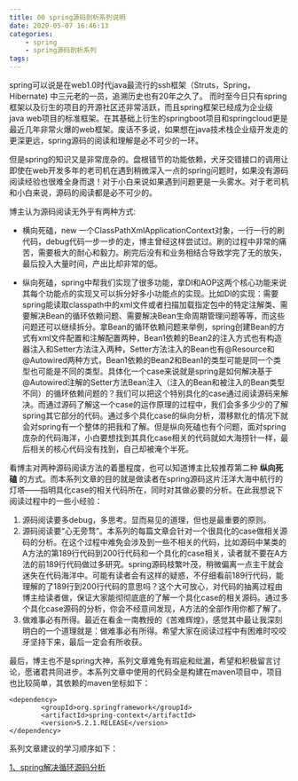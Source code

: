 ```yaml
---
title: 00 spring源码剖析系列说明
date: 2020-05-07 16:46:13
categories:
    - spring
    - spring源码剖析系列
tags:
---
```


spring可以说是在web1.0时代java最流行的ssh框架（Struts，Spring，Hibernate) 中三元老的一员，追溯历史也有20年之久了。
而时至今日只有spring框架以及衍生的项目的开源社区还非常活跃，而且spring框架已经成为企业级 java web项目的标准框架。在其基础上衍生的springboot项目和springcloud更是最近几年非常火爆的web框架。废话不多说，如果想在java技术栈企业级开发走的更深更远，spring源码的阅读和理解是必不可少的一环。

但是spring的知识又是非常庞杂的。盘根错节的功能依赖，犬牙交错接口的调用让即使在web开发多年的老司机在遇到稍微深入一点的spring问题时，如果没有源码阅读经验也很难全身而退！对于小白来说如果遇到问题更是一头雾水。对于老司机和小白来说，源码的阅读都是必不可少的。

博主认为源码阅读无外乎有两种方式:

+ 横向死磕，new 一个ClassPathXmlApplicationContext对象，一行一行的刷代码，debug代码一步一步的走，博主曾经这样尝试过。刷的过程中非常的痛苦，需要极大的耐心和毅力。刷完后没有和业务相结合导致学完了无的放矢，最后投入大量时间，产出比却非常的低。

+ 纵向死磕，spring中帮我们实现了很多功能，拿DI和AOP这两个核心功能来说其每个功能点的实现又可以拆分好多小功能点的实现。比如DI的实现：需要spring能读取classpath中的xml文件或者扫描加载指定包中的特定注解类、需要解决Bean的循环依赖问题、需要解决Bean生命周期管理问题等等，而这些问题还可以继续拆分。拿Bean的循环依赖问题来举例，spring创建Bean的方式有xml文件配置和注解配置两种，Bean1依赖的Bean2的注入方式也有构造器注入和Setter方法注入两种，Setter方法注入的Bean也有@Resource和@Autowired两种方式，Bean1依赖的Bean2和Bean1的类型可能是同一个类型也可能是不同的类型。具体化一个case来说就是spring是如何解决基于@Autowired注解的Setter方法Bean注入（注入的Bean和被注入的Bean类型不同）的循环依赖问题的？我们可以把这个特别具化的case通过阅读源码来解决。而通过源码了解这一个case的运作原理的过程中，我们会多多少少的了解spring其它部分的代码。通过多个具化case的纵向分析，潜移默化的情况下就会对spring有一个整体的把我和了解。但是纵向死磕也有个问题，面对spring庞杂的代码海洋，小白要想找到其具化case相关的代码就如大海捞针一样，最后相关的核心代码没有找到，自己却被淹个半死。

看博主对两种源码阅读方法的着墨程度，也可以知道博主比较推荐第二种 **纵向死磕** 的方式。而本系列文章的目的就是做读者在spring源码这片汪洋大海中航行的灯塔——指明具化case的相关代码所在，同时对其做必要的分析。在此我想说下阅读过程中的一些小经验：

1. 源码阅读要多debug，多思考。显而易见的道理，但也是最重要的原则。
2. 源码阅读要“心无旁骛”。本系列的每篇文章会针对一个很具化的case做相关源码的分析。在这个过程中难免会涉及到一些不相关的代码，比如源码中某类的A方法的第189行代码到200行代码和一个具化的case相关，读者就不要在A方法的前189行代码做过多研究。spring源码枝繁叶茂，稍微偏离一点主干就会迷失在代码海洋中。可能有读者会有这样的疑惑，不仔细看前189行代码，能理解的了189行到200行代码的意思吗？这个大可放心，对代码的抽离过程由博主给读者做，保证大家能彻彻底底的了解一个具化case的相关源码。通过多个具化case源码的分析，你会不经意间发现，A方法的全部作用你都了解了。
3. 做难事必有所得。最近在看金一南教授的《苦难辉煌》，感觉其中最让我深刻明白的一个道理就是：做难事必有所得。希望大家在阅读过程中有困难时咬咬牙坚持下来，最后一定会有所收获。

最后，博主也不是spring大神，系列文章难免有瑕疵和纰漏，希望和积极留言讨论，愿诸君共同进步。本系列文章中使用的代码全是构建在maven项目中，项目也比较简单，其依赖的maven坐标如下：

```aidl
<dependency>
        <groupId>org.springframework</groupId>
        <artifactId>spring-context</artifactId>
        <version>5.2.1.RELEASE</version>
</dependency>
```


系列文章建议的学习顺序如下：

[1、spring解决循环源码分析](http://aworker.cn/2020/05/08/java/spring/post1/post1/)
